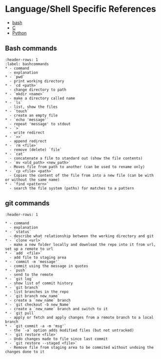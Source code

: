 # Language/Shell Specific References

- [bash](https://www.gnu.org/software/bash/manual/bash.html)
- [C](https://www.gnu.org/software/gnu-c-manual/gnu-c-manual.html)
- [Python](https://docs.python.org/3/)
<!-- - [Pandas](https://pandas.pydata.org/)
- [Matplotlib](https://matplotlib.org/)
- [Seaborn](https://seaborn.pydata.org/) -->
<!-- - [Sci-kit Learn](https://scikit-learn.org/stable/) -->

## Bash commands


```{list-table}
:header-rows: 1
:label: bashcommands
* - command
  - explanation
* - `pwd`
  - print working directory
* - `cd <path>`
  - change directory to path
* - `mkdir <name>`
  - make a directory called name
* - `ls`
  - list, show the files
* - `touch`
  - create an empty file
* - `echo 'message'`
  - repeat 'message' to stdout
* - `>`
  - write redirect
* - `>>`
  - append redirect
* - `rm <file>`
  - remove (delete) `file`
* - `cat`
  - concatenate a file to standard out (show the file contents)
* - `mv <old_path> <new_path>`
  - Moves file from path to another (can be used to rename only)
* - `cp <file> <path>`
  - Copies the content of the file from into a new file (can be with or without the same name)
* - `find <pattern>`
  - search the file system (paths) for matches to a pattern
```

## git commands
```{list-table}
:header-rows: 1

* - command
  - explanation
* - `status`
  - describe what relationship between the working directory and git
* - `clone <url>`
  - make a new folder locally and download the repo into it from url, set up a remote to url
* - `add  <file>`
  - add file to staging area
* - `commit -m 'message'`
  - commit using the message in quotes
* - `push`
  - send to the remote
* - `git log`
  - show list of commit history
* - `git branch`
  - list branches in the repo
* - `git branch new_name`
  - create a `new_name` branch
* - `git checkout -b new_Name`
  - create a `new_name` branch and switch to it
* - `git pull`
  - apply or fetch and apply changes from a remote branch to a local branch
* - `git commit -a -m 'msg'`
  - the `-a` option adds modified files (but not untracked)
* - `git restore <file>`
  - Undo changes made to file since last commit
* - `git restore --staged <file>`
  - Remove file from staging area to be commited without undoing the changes done to it  
```